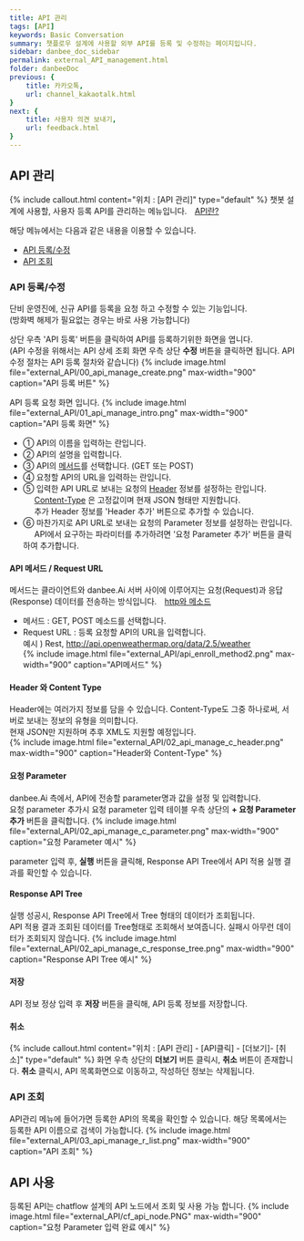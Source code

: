 ```yaml
---
title: API 관리
tags: [API]
keywords: Basic Conversation
summary: 챗플로우 설계에 사용할 외부 API를 등록 및 수정하는 페이지입니다.
sidebar: danbee_doc_sidebar
permalink: external_API_management.html
folder: danbeeDoc
previous: {
    title: 카카오톡,
    url: channel_kakaotalk.html
}
next: {
    title: 사용자 의견 보내기,
    url: feedback.html
}
---
```


## API 관리
 {% include callout.html content="위치 : [API 관리]" type="default" %}
 챗봇 설계에 사용할, 사용자 등록 API를 관리하는 메뉴입니다. 
  <span style="color:#f69023;"><i class="fa fa-external-link-square" aria-hidden="true" style="margin:0px 5px"></i>[API란?](http://terms.naver.com/entry.nhn?docId=1179553&cid=40942&categoryId=32837)</span>

해당 메뉴에서는 다음과 같은 내용을 이용할 수 있습니다.<br/>
 - [API 등록/수정](external_API_management.html#api-등록수정)  
 - [API 조회](external_API_management.html#api-조회) 

### API 등록/수정
단비 운영진에, 신규 API를 등록을 요청 하고 수정할 수 있는 기능입니다.<br/>
(방화벽 해제가 필요없는 경우는 바로 사용 가능합니다)

상단 우측 'API 등록' 버튼을 클릭하여 API를 등록하기위한 화면을 엽니다.<br/>
(API 수정을 위해서는 API 상세 조회 화면 우측 상단 **수정** 버튼을 클릭하면 됩니다. API 수정 절차는 API 등록 절차와 같습니다)
{% include image.html file="external_API/00_api_manage_create.png" max-width="900" caption="API 등록 버튼" %}

API 등록 요청 화면 입니다.
{% include image.html file="external_API/01_api_manage_intro.png" max-width="900" caption="API 등록 화면" %}

- ① API의 이름을 입력하는 란입니다.<br/>
- ② API의 설명을 입력합니다.<br/>
- ③ API의 [메서드](external_API_management.html#api-메서드--request-url)를 선택합니다. (GET 또는 POST)<br/>
- ④ 요청할 API의 URL을 입력하는 란입니다.<br/>
- ⑤ 입력한 API URL로 보내는 요청의 [Header](external_API_management.html#header-와-content-type) 정보를 설정하는 란입니다.<br/>
&nbsp;&nbsp;&nbsp;&nbsp; [Content-Type](external_API_management.html#header-와-content-type) 은 고정값이며 현재 JSON 형태만 지원합니다.<br/>
&nbsp;&nbsp;&nbsp;&nbsp; 추가 Header 정보를 'Header 추가' 버튼으로 추가할 수 있습니다.
- ⑥ 마찬가지로 API URL로 보내는 요청의 Parameter 정보를 설정하는 란입니다.<br/>
&nbsp;&nbsp;&nbsp;&nbsp; API에서 요구하는 파라미터를 추가하려면 '요청 Parameter 추가' 버튼을 클릭하여 추가합니다.


 
#### API 메서드 / Request URL
메서드는 클라이언트와 danbee.Ai 서버 사이에 이루어지는 요청(Request)과 응답(Response) 데이터를 전송하는 방식입니다. 
  <span style="color:#f69023;"><i class="fa fa-external-link-square" aria-hidden="true" style="margin:0px 5px"></i>[http와 메소드](http://terms.naver.com/entry.nhn?docId=2271985&cid=51207&categoryId=51207)</span>
 - 메서드 : GET, POST 메소드를 선택합니다. 
 - Request URL : 등록 요청할 API의 URL을 입력합니다. <br/>
    예시 ) Rest, http://api.openweathermap.org/data/2.5/weather   
{% include image.html file="external_API/api_enroll_method2.png" max-width="900" caption="API메서드" %} 
    
#### Header 와 Content Type 
Header에는 여러가지 정보를 담을 수 있습니다.
Content-Type도 그중 하나로써, 서버로 보내는 정보의 유형을 의미합니다.<br/>
현재 JSON만 지원하며 추후 XML도 지원할 예정입니다.   
{% include image.html file="external_API/02_api_manage_c_header.png" max-width="900" caption="Header와 Content-Type" %} 

#### 요청 Parameter
danbee.Ai 측에서, API에 전송할 parameter명과 값을 설정 및 입력합니다.<br/>
요청 parameter 추가시 요청 parameter 입력 테이블 우측 상단의 **+ 요청 Parameter 추가** 버튼을 클릭합니다. 
{% include image.html file="external_API/02_api_manage_c_parameter.png" max-width="900" caption="요청 Parameter 예시" %} 

parameter 입력 후, **실행** 버튼을 클릭해, Response API Tree에서 API 적용 실행 결과를 확인할 수 있습니다.

#### Response API Tree
실행 성공시, Response API Tree에서 Tree 형태의 데이터가 조회됩니다.<br/>
API 적용 결과 조회된 데이터를 Tree형태로 조회해서 보여줍니다. 실패시 아무런 데이터가 조회되지 않습니다. 
{% include image.html file="external_API/02_api_manage_c_response_tree.png" max-width="900" caption="Response API Tree 예시" %}
  
#### 저장
API 정보 정상 입력 후 **저장** 버튼을 클릭해, API 등록 정보를 저장합니다. 

#### 취소
{% include callout.html content="위치 : [API 관리] - [API클릭] - [더보기]- [취소]" type="default" %}
화면 우측 상단의  **더보기** 버튼 클릭시, **취소**  버튼이 존재합니다.  **취소**  클릭시, API 목록화면으로 이동하고, 작성하던 정보는 삭제됩니다. 


### API 조회 
API관리 메뉴에 들어가면 등록한 API의 목록을 확인할 수 있습니다. 해당 목록에서는 등록한 API 이름으로 검색이 가능합니다.
{% include image.html file="external_API/03_api_manage_r_list.png" max-width="900" caption="API 조회" %}  

## API 사용
등록된  API는 chatflow 설계의 API 노드에서 조회 및 사용 가능 합니다.
{% include image.html file="external_API/cf_api_node.PNG" max-width="900" caption="요청 Parameter 입력 완료 예시" %} 